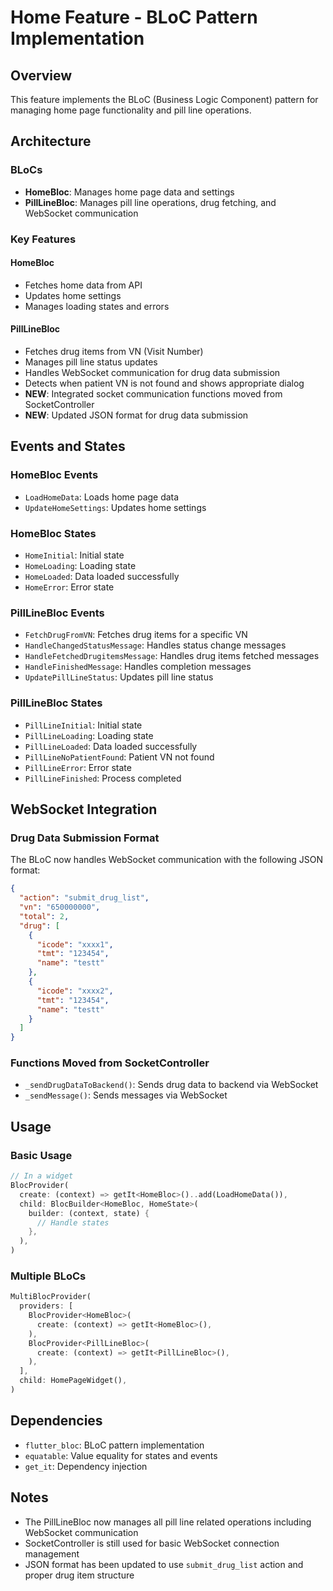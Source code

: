 # Home Feature - BLoC Pattern Implementation

## Overview

This feature implements the BLoC (Business Logic Component) pattern for managing home page functionality and pill line operations.

## Architecture

### BLoCs

- **HomeBloc**: Manages home page data and settings
- **PillLineBloc**: Manages pill line operations, drug fetching, and WebSocket communication

### Key Features

#### HomeBloc

- Fetches home data from API
- Updates home settings
- Manages loading states and errors

#### PillLineBloc

- Fetches drug items from VN (Visit Number)
- Manages pill line status updates
- Handles WebSocket communication for drug data submission
- Detects when patient VN is not found and shows appropriate dialog
- **NEW**: Integrated socket communication functions moved from SocketController
- **NEW**: Updated JSON format for drug data submission

## Events and States

### HomeBloc Events

- `LoadHomeData`: Loads home page data
- `UpdateHomeSettings`: Updates home settings

### HomeBloc States

- `HomeInitial`: Initial state
- `HomeLoading`: Loading state
- `HomeLoaded`: Data loaded successfully
- `HomeError`: Error state

### PillLineBloc Events

- `FetchDrugFromVN`: Fetches drug items for a specific VN
- `HandleChangedStatusMessage`: Handles status change messages
- `HandleFetchedDrugitemsMessage`: Handles drug items fetched messages
- `HandleFinishedMessage`: Handles completion messages
- `UpdatePillLineStatus`: Updates pill line status

### PillLineBloc States

- `PillLineInitial`: Initial state
- `PillLineLoading`: Loading state
- `PillLineLoaded`: Data loaded successfully
- `PillLineNoPatientFound`: Patient VN not found
- `PillLineError`: Error state
- `PillLineFinished`: Process completed

## WebSocket Integration

### Drug Data Submission Format

The BLoC now handles WebSocket communication with the following JSON format:

```json
{
  "action": "submit_drug_list",
  "vn": "650000000",
  "total": 2,
  "drug": [
    {
      "icode": "xxxx1",
      "tmt": "123454",
      "name": "testt"
    },
    {
      "icode": "xxxx2",
      "tmt": "123454",
      "name": "testt"
    }
  ]
}
```

### Functions Moved from SocketController

- `_sendDrugDataToBackend()`: Sends drug data to backend via WebSocket
- `_sendMessage()`: Sends messages via WebSocket

## Usage

### Basic Usage

```dart
// In a widget
BlocProvider(
  create: (context) => getIt<HomeBloc>()..add(LoadHomeData()),
  child: BlocBuilder<HomeBloc, HomeState>(
    builder: (context, state) {
      // Handle states
    },
  ),
)
```

### Multiple BLoCs

```dart
MultiBlocProvider(
  providers: [
    BlocProvider<HomeBloc>(
      create: (context) => getIt<HomeBloc>(),
    ),
    BlocProvider<PillLineBloc>(
      create: (context) => getIt<PillLineBloc>(),
    ),
  ],
  child: HomePageWidget(),
)
```

## Dependencies

- `flutter_bloc`: BLoC pattern implementation
- `equatable`: Value equality for states and events
- `get_it`: Dependency injection

## Notes

- The PillLineBloc now manages all pill line related operations including WebSocket communication
- SocketController is still used for basic WebSocket connection management
- JSON format has been updated to use `submit_drug_list` action and proper drug item structure
